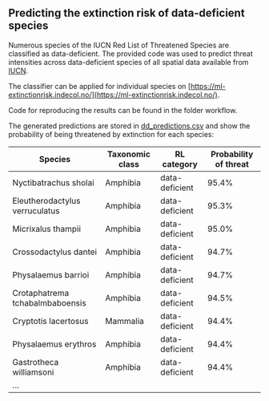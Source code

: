 ## Predicting the extinction risk of data-deficient species

Numerous species of the IUCN Red List of Threatened Species are classified as data-deficient. The provided code was used to predict threat intensities across data-deficient species of all spatial data available from [IUCN](https://www.iucnredlist.org/resources/spatial-data-download).

The classifier can be applied for individual species on  [https://ml-extinctionrisk.indecol.no/](https://ml-extinctionrisk.indecol.no/).

Code for reproducing the results can be found in the folder workflow.

The generated predictions are stored in [dd_predictions.csv](https://github.com/jannebor/dd_forecast/blob/main/dd_predictions.csv) and show the probability of being threatened by extinction for each species:



| Species                         | Taxonomic class | RL category    | Probability of threat |
|---------------------------------|-----------------|----------------|-----------------------|
| Nyctibatrachus sholai           | Amphibia        | data-deficient | 95.4%                 |
| Eleutherodactylus verruculatus  | Amphibia        | data-deficient | 95.3%                 |
| Micrixalus thampii              | Amphibia        | data-deficient | 95.0%                 |
| Crossodactylus dantei           | Amphibia        | data-deficient | 94.7%                 |
| Physalaemus barrioi             | Amphibia        | data-deficient | 94.7%                 |
| Crotaphatrema tchabalmbaboensis | Amphibia        | data-deficient | 94.5%                 |
| Cryptotis lacertosus            | Mammalia        | data-deficient | 94.4%                 |
| Physalaemus erythros            | Amphibia        | data-deficient | 94.4%                 |
| Gastrotheca williamsoni         | Amphibia        | data-deficient | 94.4%                 |
| …                               |                 |                |                       |





